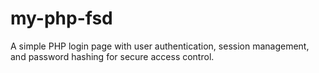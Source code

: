# my-php-fsd
A simple PHP login page with user authentication, session management, and password hashing for secure access control.
